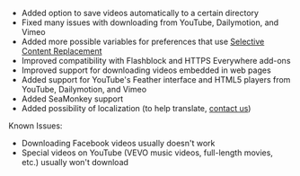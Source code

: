- Added option to save videos automatically to a certain directory
- Fixed many issues with downloading from YouTube, Dailymotion, and Vimeo
- Added more possible variables for preferences that use [Selective Content Replacement](/mp4downloader/docs/selective-content-replacement.html)
- Improved compatibility with Flashblock and HTTPS Everywhere add-ons
- Improved support for downloading videos embedded in web pages
- Added support for YouTube's Feather interface and HTML5 players from YouTube, Dailymotion, and Vimeo
- Added SeaMonkey support
- Added possibility of localization (to help translate, [contact us](/mp4downloader/contact.html))

Known Issues:

- Downloading Facebook videos usually doesn't work
- Special videos on YouTube (VEVO music videos, full-length movies, etc.) usually won't download